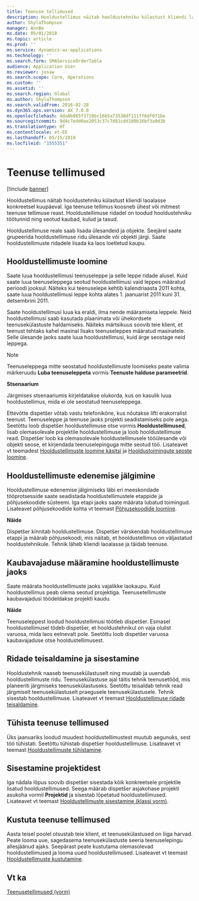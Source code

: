 ```yaml
---
title: Teenuse tellimused
description: Hooldustellimus näitab hooldustehniku külastust kliendi laoalasse konkreetsel kuupäeval.
author: ShylaThompson
manager: AnnBe
ms.date: 05/01/2018
ms.topic: article
ms.prod: ''
ms.service: dynamics-ax-applications
ms.technology: ''
ms.search.form: SMAServiceOrderTable
audience: Application User
ms.reviewer: josaw
ms.search.scope: Core, Operations
ms.custom: ''
ms.assetid: ''
ms.search.region: Global
ms.author: ShylaThompson
ms.search.validFrom: 2016-02-28
ms.dyn365.ops.version: AX 7.0.0
ms.openlocfilehash: 4da0b965f3719bc16b5a73538df111ff6df071be
ms.sourcegitcommit: 9d4c7edd0ae2053c37c7d81cdd180b16bf3a9d3b
ms.translationtype: HT
ms.contentlocale: et-EE
ms.lasthandoff: 05/15/2019
ms.locfileid: "1555351"
---
```

# <a name="service-orders"></a>Teenuse tellimused   

[!include [banner](../includes/banner.md)]


Hooldustellimus näitab hooldustehniku külastust kliendi laoalasse konkreetsel kuupäeval. Iga teenuse tellimus koosneb ühest või mitmest teenuse tellimuse reast. Hooldustellimuse ridadel on toodud hooldustehniku töötunnid ning seotud kaubad, kulud ja tasud.

Hooldustellimuse reale saab lisada ülesandeid ja objekte. Seejärel saate grupeerida hooldustellimuse ridu ülesande või objekti järgi. Saate hooldustellimuste ridadele lisada ka laos loetletud kaupu.

## <a name="create-service-orders"></a>Hooldustellimuste loomine

Saate luua hooldustellimusi teenuseleppe ja selle leppe ridade alusel. Kuid saate luua teenuseleppega seotud hooldustellimusi vaid leppes määratud perioodi jooksul. Näiteks kui teenuselepe kehtib kalendriaasta 2011 kohta, saate luua hooldustellimusi leppe kohta alates 1. jaanuarist 2011 kuni 31. detsembrini 2011.

Saate hooldustellimusi luua ka eraldi, ilma nende määramiseta leppele. Neid hooldustellimusi saab kasutada plaanimata või ühekordsete teenusekülastuste haldamiseks. Näiteks märtsikuus soovib teie klient, et teenust tehtaks kahel masinal lisaks teenuseleppes määratud masinatele. Selle ülesande jaoks saate luua hooldustellimusi, kuid ärge seostage neid leppega.


> [!NOTE]
> <P>Teenuseleppega mitte seostatud hooldustellimuste loomiseks peate valima märkeruudu <STRONG>Luba teenuseleppeta</STRONG> vormis <STRONG>Teenuste halduse parameetrid</STRONG>.</P>

**Stsenaarium**

Järgmises stsenaariumis kirjeldatakse olukorda, kus on kasulik luua hooldustellimus, mida ei ole seostatud teenuseleppega.

Ettevõtte dispetšer võtab vastu telefonikõne, kus nõutakse lifti erakorralist teenust. Teenuseleppe ja teenuse jaoks projekti seadistamiseks pole aega. Seetõttu loob dispetšer hooldustellimuse otse vormis **Hooldustellimused**, lisab olemasolevale projektile hooldustellimuse ja loob hooldustellimuse read. Dispetšer loob ka olemasolevale hooldustellimusele tööülesande või objekti seose, et kirjendada teenuselepinguga mitte seotud töö. Lisateavet vt teemadest [Hooldustellimuste loomine käsitsi](create-service-orders-manually.md) ja [Hooldustoimingute seoste loomine](create-service-task-relations.md).

## <a name="monitor-the-progress-of-service-orders"></a>Hooldustellimuste edenemise jälgimine

Hooldustellimuse edenemise jälgimiseks läbi eri meeskondade tööprotsesside saate seadistada hooldustellimustele etappide ja põhjusekoodide süsteemi. Iga etapi jaoks saate määrata lubatud toimingud. Lisateavet põhjusekoodide kohta vt teemast [Põhjusekoodide loomine](create-reason-codes.md).

**Näide**

Dispetšer kinnitab hooldustellimuse. Dispetšer värskendab hooldustellimuse etappi ja määrab põhjusekoodi, mis näitab, et hooldustellimus on väljastatud hooldustehnikule. Tehnik läheb kliendi laoalasse ja täidab teenuse.

## <a name="specify-item-requirements-for-service-orders"></a>Kaubavajaduse määramine hooldustellimuste jaoks

Saate määrata hooldustellimuste jaoks vajalikke laokaupu. Kuid hooldustellimus peab olema seotud projektiga. Teenusetellimuste kaubavajadusi töödeldakse projekti kaudu. 

**Näide**

Teenuseleppest loodud hooldustellimusi töötleb dispetšer. Esmasel hooldustellimusel tõdeb dispetšer, et hooldustehnikul on vaja olulist varuosa, mida laos eelnevalt pole. Seetõttu loob dispetšer varuosa kaubavajaduse otse hooldustellimusest.

## <a name="move-and-post-lines"></a>Ridade teisaldamine ja sisestamine

Hooldustehnik naaseb teenusekülastuselt ning muudab ja uuendab hooldustellimuste ridu. Teenusekülastuse ajal täitis tehnik teenusetööd, mis planeeriti järgmiseks teenusekülastuseks. Seetõttu teisaldab tehnik read järgmiselt teenusekülastuselt praegusele teenusekülastusele. Tehnik sisestab hooldustellimuse. Lisateavet vt teemast [Hooldustellimuse ridade teisaldamine](move-service-order-lines.md).

## <a name="cancel-service-orders"></a>Tühista teenuse tellimused

Üks jaanuariks loodud muudest hooldustellimustest muutub aegunuks, sest töö tühistati. Seetõttu tühistab dispetšer hooldustellimuse. Lisateavet vt teemast [Hooldustellimuste tühistamine](cancel-service-orders.md).

## <a name="post-from-projects"></a>Sisestamine projektidest

Iga nädala lõpus soovib dispetšer sisestada kõik konkreetsele projektile lisatud hooldustellimused. Seega määrab dispetšer asjakohase projekti asukoha vormil **Projektid** ja sisestab lõpetatud hooldustellimused. Lisateavet vt teemast [Hooldustellimuste sisestamine (klassi vorm)](https://technet.microsoft.com/en-us/library/aa574685\(v=ax.60\)).

## <a name="delete-service-orders"></a>Kustuta teenuse tellimused

Aasta teisel poolel otsustab teie klient, et teenusekülastused on liiga harvad. Peate looma uue, sagedasema teenusekülastuste seeria teenuselepingu allesjäänud ajaks. Seepärast peate kustutama olemasolevad hooldustellimused ja looma uued hooldustellimused. Lisateavet vt teemast [Hooldustellimuste kustutamine](delete-service-orders.md).

## <a name="see-also"></a>Vt ka

[Teenusetellimused (vorm)](https://technet.microsoft.com/en-us/library/aa554361\(v=ax.60\))

  


